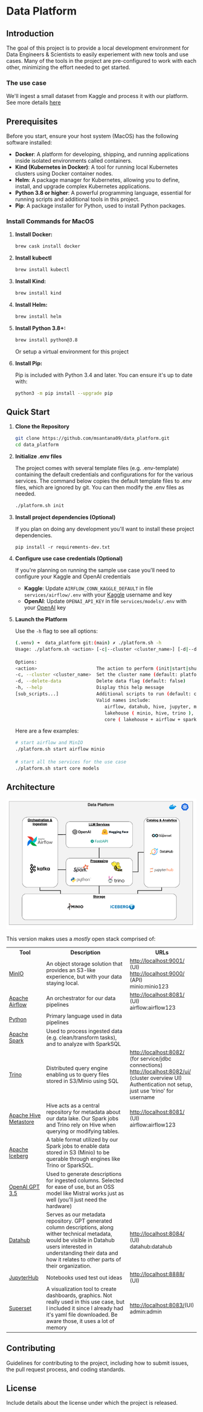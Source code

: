 # Data Platform 

## Introduction

The goal of this project is to provide a local development environment for Data Engineers & Scientists to easily experiement with new tools and use cases. Many of the tools in the project are pre-configured to work with each other, minimizing the effort needed to get started. 

### The use case
We'll ingest a small dataset from Kaggle and process it with our platform. See more details [here](/UseCase.md)



## Prerequisites

Before you start, ensure your host system (MacOS) has the following software installed:

- **Docker**: A platform for developing, shipping, and running applications inside isolated environments called containers.
- **Kind (Kubernetes in Docker)**: A tool for running local Kubernetes clusters using Docker container nodes.
- **Helm**: A package manager for Kubernetes, allowing you to define, install, and upgrade complex Kubernetes applications.
- **Python 3.8 or higher**: A powerful programming language, essential for running scripts and additional tools in this project.
- **Pip**: A package installer for Python, used to install Python packages.

### Install Commands for MacOS

1. **Install Docker:**

   ```bash
   brew cask install docker
   ```
2. **Install kubectl**
   ```bash
   brew install kubectl
   ```
2. **Install Kind:**

   ```bash
   brew install kind
   ```

3. **Install Helm:**

   ```bash
   brew install helm
   ```

4. **Install Python 3.8+:**

   ```bash
   brew install python@3.8
   ```

   Or setup a virtual environment for this project

5. **Install Pip:**

   Pip is included with Python 3.4 and later. You can ensure it's up to date with:

   ```bash
   python3 -m pip install --upgrade pip
   ```

## Quick Start

1. **Clone the Repository**
   
   ```bash
   git clone https://github.com/msantana09/data_platform.git
   cd data_platform
   ```

2. **Initialize .env files**

   The project comes with several template files (e.g. .env-template) containing the default credentials and configurations for for the various services.  The command below copies the default template files to .env files, which are ignored by git. You can then modify the .env files as needed.

   ````bash
   ./platform.sh init
   ````
3. **Install project dependencies (Optional)**

   If you plan on doing any development you'll want to install these project dependencies.
   ```
   pip install -r requirements-dev.txt
   ```

4. **Configure use case credentials (Optional)**

   If you're planning on running the sample use case you'll need to configure your Kaggle and OpenAI credentials

   - **Kaggle**: Update `AIRFLOW_CONN_KAGGLE_DEFAULT` in file `services/airflow/.env` with your [Kaggle](https://www.kaggle.com/) username and key
   - **OpenAI**: Update `OPENAI_API_KEY` in file `services/models/.env` with your [OpenAI](https://openai.com/)  key


5. **Launch the Platform**

   Use the `-h` flag to see all options:
   ````bash
   (.venv) ➜  data_platform git:(main) ✗ ./platform.sh -h
   Usage: ./platform.sh <action> [-c|--cluster <cluster_name>] [-d|--delete-data] [sub_scripts...]

   Options:
   <action>                      The action to perform (init|start|shutdown|recreate)
   -c, --cluster <cluster_name>  Set the cluster name (default: platform)
   -d, --delete-data             Delete data flag (default: false)
   -h, --help                    Display this help message
   [sub_scripts...]              Additional scripts to run (default: core). 
                                 Valid names include: 
                                    airflow, datahub, hive, jupyter, minio, models, trino, spark, superset,
                                    lakehouse ( minio, hive, trino ),
                                    core ( lakehouse + airflow + spark + kafka )
   ````
   Here are a few examples:
   ```bash
   # start airflow and MinIO
   ./platform.sh start airflow minio

   # start all the services for the use case
   ./platform.sh start core models
   ```

## Architecture

![Platform Overview](images/data_platform_overview.png)

This version makes uses a *mostly* open stack comprised of:

<table>
    <tr>
        <th style="width:20%">Tool</th>
        <th style="width:50%">Description</th>
        <th style="width:30%">URLs</th>
    </tr>
    <tr>
        <td><a href="https://min.io/">MinIO</a></td>
        <td>An object storage solution that provides an S3-like experience, but with your data staying local.</td>
        <td><a href="http://localhost:9001/">http://localhost:9001/</a> (UI) <br> <a href="http://localhost:9000/">http://localhost:9000/</a> (API) <br> minio:minio123</td>
    </tr>
    <tr>
        <td><a href="https://airflow.apache.org/">Apache Airflow</a></td>
        <td>An orchestrator for our data pipelines</td>
        <td><a href="http://localhost:8081/">http://localhost:8081/</a> (UI)<br> airflow:airflow123</td>
    </tr>
    <tr>
        <td><a href="https://www.python.org/">Python</a></td>
        <td>Primary language used in data pipelines</td>
        <td></td>
    </tr>
    <tr>
        <td><a href="https://spark.apache.org/">Apache Spark</a></td>
        <td>Used to process ingested data (e.g. clean/transform tasks), and to analyze with SparkSQL</td>
        <td></td>
    </tr>
    <tr>
        <td><a href="https://trino.io/">Trino</a></td>
        <td>Distributed query engine enabling us to query files stored in S3/Minio using SQL</td>
        <td><a href="http://localhost:8082/">http://localhost:8082/</a> (for service/jdbc connections)<br><a href="http://localhost:8082/ui/">http://localhost:8082/ui/</a> (cluster overview UI)<br>Authentication not setup, just use 'trino' for username</td>
    </tr>
    <tr>
        <td><a href="https://cwiki.apache.org/confluence/display/hive/design">Apache Hive Metastore</a></td>
        <td>Hive acts as a central repository for metadata about our data lake. Our Spark jobs and Trino rely on Hive when querying or modifying tables.</td>
        <td><a href="http://localhost:8081/">http://localhost:8081/</a> (UI)<br> airflow:airflow123</td>
    </tr>
    <tr>
        <td><a href="https://iceberg.apache.org/">Apache Iceberg</a></td>
        <td>A table format utilized by our Spark jobs to enable data stored in S3 (Minio) to be querable through engines like Trino or SparkSQL.</td>
        <td></td>
    </tr>
    <tr>
        <td><a href="https://openai.com/">OpenAI GPT 3.5</a></td>
        <td>Used to generate descriptions for ingested columns. Selected for ease of use, but an OSS model like Mistral works just as well (you'll just need the hardware)</td>
        <td></td>
    </tr>
    <tr>
        <td><a href="https://datahubproject.io/">Datahub</a></td>
        <td>Serves as our metadata repository. GPT generated column descriptions, along wither technical metadata, would be visible in Datahub users interested in understanding their data and how it relates to other parts of their organization.</td>
      <td><a href="http://localhost:8084/">http://localhost:8084/</a> (UI)<br>datahub:datahub</td>
    </tr>
    <tr>
        <td><a href="https://jupyter.org/hub">JupyterHub</a></td>
        <td>Notebooks used test out ideas</td>
      <td><a href="http://localhost:8888/">http://localhost:8888/</a> (UI)</td>
    </tr>
    <tr>
        <td><a href="https://superset.apache.org/">Superset</a></td>
        <td>A visualization tool to create dashboards, graphics.  Not really used in this use case, but I included it since I already had it's yaml file downloaded.  Be aware those, it uses a lot of memory</td>
      <td><a href="http://localhost:8888/">http://localhost:8083/</a>(UI)<br/>admin:admin</td>
    </tr>
</table>


## Contributing

Guidelines for contributing to the project, including how to submit issues, the pull request process, and coding standards.

## License

Include details about the license under which the project is released.
